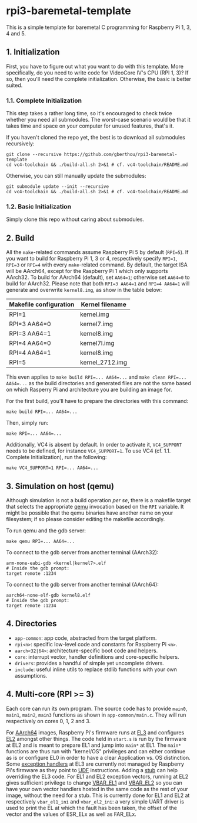 # rpi3-baremetal-template

This is a simple template for baremetal C programming for Raspberry Pi 1, 3, 4 and 5.

## 1. Initialization
First, you have to figure out what you want to do with this template.
More specifically, do you need to write code for VideoCore IV's CPU (RPI 1, 3)?
If so, then you'll need the complete initialization.
Otherwise, the basic is better suited.

### 1.1. Complete Initialization
This step takes a rather long time, so it's encouraged to check twice whether you need all submodules.
The worst-case scenario would be that it takes time and space on your computer for unused features, that's it.

If you haven't cloned the repo yet, the best is to download all submodules recursively:
```console
git clone --recursive https://github.com/gberthou/rpi3-baremetal-template
cd vc4-toolchain && ./build-all.sh 2>&1 # cf. vc4-toolchain/README.md
```

Otherwise, you can still manually update the submodules:
```console
git submodule update --init --recursive
cd vc4-toolchain && ./build-all.sh 2>&1 # cf. vc4-toolchain/README.md
```

### 1.2. Basic Initialization
Simply clone this repo without caring about submodules.

## 2. Build
All the `make`-related commands assume Raspberry Pi 5 by default (`RPI=5`).
If you want to build for Raspberry Pi 1, 3 or 4, respectively specify `RPI=1`, `RPI=3` or `RPI=4` with every `make`-related command.
By default, the target ISA will be AArch64, except for the Raspberry Pi 1 which only supports AArch32.
To build for AArch64 (default), set `AA64=1`; otherwise set `AA64=0` to build for AArch32.
Please note that both `RPI=3 AA64=1` and `RPI=4 AA64=1` will generate and overwrite `kernel8.img`, as show in the table below:

| Makefile configuration  | Kernel filename  |
|-------------------------|------------------|
| RPI=1                   | kernel.img       |
| RPI=3 AA64=0            | kernel7.img      |
| RPI=3 AA64=1            | kernel8.img      |
| RPI=4 AA64=0            | kernel7l.img     |
| RPI=4 AA64=1            | kernel8.img      |
| RPI=5                   | kernel\_2712.img |

This even applies to `make build RPI=... AA64=...` and `make clean RPI=... AA64=...` as the build directories and generated files are not the same based on which Rasperry Pi and architecture you are building an image for.

For the first build, you'll have to prepare the directories with this command:
```console
make build RPI=... AA64=...
```

Then, simply run:
```console
make RPI=... AA64=...
```

Additionally, VC4 is absent by default.
In order to activate it, `VC4_SUPPORT` needs to be defined, for instance
`VC4_SUPPORT=1`.
To use VC4 (cf. 1.1. Complete Initialization), run the following:
```
make VC4_SUPPORT=1 RPI=... AA64=...
```

## 3. Simulation on host (qemu)
Although simulation is not a build operation _per se_, there is a makefile target that selects the appropriate [qemu](https://en.wikipedia.org/wiki/QEMU) invocation based on the `RPI` variable.
It might be possible that the qemu binaries have another name on your filesystem; if so please consider editing the makefile accordingly.

To run qemu and the gdb server:
```
make qemu RPI=... AA64=...
```

To connect to the gdb server from another terminal (AArch32):
```
arm-none-eabi-gdb <kernel|kernel7>.elf
# Inside the gdb prompt:
target remote :1234
```

To connect to the gdb server from another terminal (AArch64):
```
aarch64-none-elf-gdb kernel8.elf
# Inside the gdb prompt:
target remote :1234
```

## 4. Directories

 - `app-common`: app code, abstracted from the target platform.
 - `rpi<n>`: specific low-level code and constants for Raspberry Pi `<n>`.
 - `aarch<32|64>`: architecture-specific boot code and helpers.
 - `core`: interrupt vector, handler definitions and core-specific helpers.
 - `drivers`: provides a handful of simple yet uncomplete drivers.
 - `include`: useful inline utils to replace stdlib functions with your own assumptions.

## 4. Multi-core (RPI >= 3)

Each core can run its own program.
The source code has to provide `main0`, `main1`, `main2`, `main3` functions as shown in `app-common/main.c`.
They will run respectively on cores 0, 1, 2 and 3.

For [AArch64](https://en.wikipedia.org/wiki/AArch64) images, Raspberry Pi's
firmware runs at [EL3](https://developer.arm.com/documentation/102412/0103/Privilege-and-Exception-levels/Exception-levels) and configures [EL2](https://developer.arm.com/documentation/102412/0103/Privilege-and-Exception-levels/Exception-levels) amongst other things.
The code held in `start.s` is run by the firmware at EL2 and is meant to prepare EL1 and jump into `main*` at EL1.
The `main*` functions are thus run with "kernel/OS" privileges and can either continue as is or configure EL0 in order to have a clear Application vs. OS distinction.
Some [exception
handlers](https://developer.arm.com/documentation/102412/0103/Handling-exceptions/Taking-an-exception) at EL3 are currently not managed by Raspberry Pi's firmware as they point to [UDF](https://developer.arm.com/documentation/ddi0602/2022-03/Base-Instructions/UDF--Permanently-Undefined-)
instructions.
Adding a [stub](https://github.com/raspberrypi/tools/tree/master/armstubs) can help overriding the EL3 code.
For EL1 and EL2 exception vectors, running at EL2 gives sufficient privilege to
change [VBAR\_EL1](https://developer.arm.com/documentation/ddi0601/2024-12/AArch64-Registers/VBAR-EL1--Vector-Base-Address-Register--EL1-) and [VBAR\_EL2](https://developer.arm.com/documentation/ddi0601/2024-09/AArch64-Registers/VBAR-EL2--Vector-Base-Address-Register--EL2-) so you can have your own vector handlers hosted in the same code as the rest of your image, without the need for a stub.
This is currently done for EL1 and EL2 at respectively `vbar_el1_ini` and `vbar_el2_ini`: a very simple UART driver is used to print the EL at which the fault has been taken, the offset of the vector and the values of ESR\_ELx as well as FAR\_ELx.
